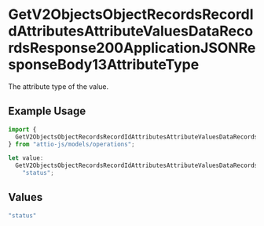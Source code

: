 # GetV2ObjectsObjectRecordsRecordIdAttributesAttributeValuesDataRecordsResponse200ApplicationJSONResponseBody13AttributeType

The attribute type of the value.

## Example Usage

```typescript
import {
  GetV2ObjectsObjectRecordsRecordIdAttributesAttributeValuesDataRecordsResponse200ApplicationJSONResponseBody13AttributeType,
} from "attio-js/models/operations";

let value:
  GetV2ObjectsObjectRecordsRecordIdAttributesAttributeValuesDataRecordsResponse200ApplicationJSONResponseBody13AttributeType =
    "status";
```

## Values

```typescript
"status"
```